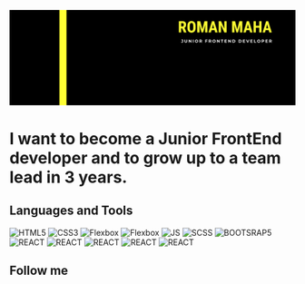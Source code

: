 ![Header](https://github.com/romanmaha/romanmaha/blob/main/assets/header.png)

# I want to become a Junior FrontEnd developer and to grow up to a team lead in 3 years.

## Languages and Tools

![HTML5](https://img.shields.io/badge/-HTML5-000000?style=for-the-badge&logo=HTML5)
![CSS3](https://img.shields.io/badge/-CSS3-000000?style=for-the-badge&logo=CSS3&logoColor=2162af)
![Flexbox](https://img.shields.io/badge/-Flexbox-000000?style=for-the-badge&logo=&logoColor=2162af)
![Flexbox](https://img.shields.io/badge/-CSSGrid-000000?style=for-the-badge&logo=&logoColor=2162af)
![JS](https://img.shields.io/badge/-JavaScript-000000?style=for-the-badge&logo=JavaScript&logoColor=efd81d)
![SCSS](https://img.shields.io/badge/-SASS-000000?style=for-the-badge&logo=SASS&logoColor=#ce679a)
![BOOTSRAP5](https://img.shields.io/badge/-Bootstrap-000000?style=for-the-badge&logo=bootstrap&logoColor=613f90)
![REACT](https://img.shields.io/badge/-React-000000?style=for-the-badge&logo=react&logoColor=#5ed3f3#)
![REACT](https://img.shields.io/badge/-Github-000000?style=for-the-badge&logo=github&logoColor=f7900e)
![REACT](https://img.shields.io/badge/-Git-000000?style=for-the-badge&logo=git&logoColor=e84e31)
![REACT](https://img.shields.io/badge/-VSCODE-000000?style=for-the-badge&logo=VisualStudioCode&logoColor=4daced)
![REACT](https://img.shields.io/badge/-Figma-000000?style=for-the-badge&logo=FIGMA&logoColor=f76e5f)

## Follow me

<!--
**romanmaha/romanmaha** is a ✨ _special_ ✨ repository because its `README.md` (this file) appears on your GitHub profile.

Here are some ideas to get you started:

- 🔭 I’m currently working on ...
- 🌱 I’m currently learning ...
- 👯 I’m looking to collaborate on ...
- 🤔 I’m looking for help with ...
- 💬 Ask me about ...
- 📫 How to reach me: ...
- 😄 Pronouns: ...
- ⚡ Fun fact: ...
-->
